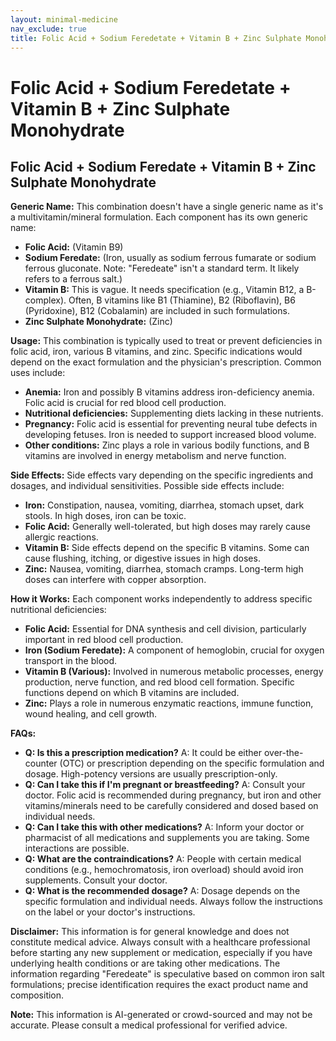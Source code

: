 ```yaml
---
layout: minimal-medicine
nav_exclude: true
title: Folic Acid + Sodium Feredetate + Vitamin B + Zinc Sulphate Monohydrate
---
```


# Folic Acid + Sodium Feredetate + Vitamin B + Zinc Sulphate Monohydrate

## Folic Acid + Sodium Feredate + Vitamin B + Zinc Sulphate Monohydrate

**Generic Name:**  This combination doesn't have a single generic name as it's a multivitamin/mineral formulation.  Each component has its own generic name:

* **Folic Acid:**  (Vitamin B9)
* **Sodium Feredate:** (Iron, usually as sodium ferrous fumarate or sodium ferrous gluconate.  Note: "Feredeate" isn't a standard term.  It likely refers to a ferrous salt.)
* **Vitamin B:**  This is vague. It needs specification (e.g., Vitamin B12, a B-complex).  Often, B vitamins like B1 (Thiamine), B2 (Riboflavin), B6 (Pyridoxine), B12 (Cobalamin) are included in such formulations.
* **Zinc Sulphate Monohydrate:** (Zinc)


**Usage:** This combination is typically used to treat or prevent deficiencies in folic acid, iron, various B vitamins, and zinc.  Specific indications would depend on the exact formulation and the physician's prescription. Common uses include:

* **Anemia:**  Iron and possibly B vitamins address iron-deficiency anemia.  Folic acid is crucial for red blood cell production.
* **Nutritional deficiencies:** Supplementing diets lacking in these nutrients.
* **Pregnancy:**  Folic acid is essential for preventing neural tube defects in developing fetuses.  Iron is needed to support increased blood volume.
* **Other conditions:**  Zinc plays a role in various bodily functions, and B vitamins are involved in energy metabolism and nerve function.


**Side Effects:** Side effects vary depending on the specific ingredients and dosages, and individual sensitivities.  Possible side effects include:

* **Iron:**  Constipation, nausea, vomiting, diarrhea, stomach upset, dark stools.  In high doses, iron can be toxic.
* **Folic Acid:**  Generally well-tolerated, but high doses may rarely cause allergic reactions.
* **Vitamin B:**  Side effects depend on the specific B vitamins.  Some can cause flushing, itching, or digestive issues in high doses.
* **Zinc:**  Nausea, vomiting, diarrhea, stomach cramps.  Long-term high doses can interfere with copper absorption.


**How it Works:** Each component works independently to address specific nutritional deficiencies:

* **Folic Acid:** Essential for DNA synthesis and cell division, particularly important in red blood cell production.
* **Iron (Sodium Feredate):** A component of hemoglobin, crucial for oxygen transport in the blood.
* **Vitamin B (Various):**  Involved in numerous metabolic processes, energy production, nerve function, and red blood cell formation. Specific functions depend on which B vitamins are included.
* **Zinc:**  Plays a role in numerous enzymatic reactions, immune function, wound healing, and cell growth.


**FAQs:**

* **Q:  Is this a prescription medication?** A:  It could be either over-the-counter (OTC) or prescription depending on the specific formulation and dosage.  High-potency versions are usually prescription-only.
* **Q:  Can I take this if I'm pregnant or breastfeeding?** A: Consult your doctor. Folic acid is recommended during pregnancy, but iron and other vitamins/minerals need to be carefully considered and dosed based on individual needs.
* **Q:  Can I take this with other medications?** A:  Inform your doctor or pharmacist of all medications and supplements you are taking. Some interactions are possible.
* **Q:  What are the contraindications?** A:  People with certain medical conditions (e.g., hemochromatosis, iron overload) should avoid iron supplements. Consult your doctor.
* **Q:  What is the recommended dosage?** A: Dosage depends on the specific formulation and individual needs.  Always follow the instructions on the label or your doctor's instructions.


**Disclaimer:** This information is for general knowledge and does not constitute medical advice. Always consult with a healthcare professional before starting any new supplement or medication, especially if you have underlying health conditions or are taking other medications.  The information regarding "Feredeate" is speculative based on common iron salt formulations;  precise identification requires the exact product name and composition.


**Note:** This information is AI-generated or crowd-sourced and may not be accurate. Please consult a medical professional for verified advice.